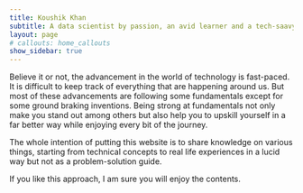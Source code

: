 ```yaml
---
title: Koushik Khan
subtitle: A data scientist by passion, an avid learner and a tech-saavy by heart
layout: page
# callouts: home_callouts
show_sidebar: true
---
```


Believe it or not, the advancement in the world of technology is fast-paced. It is difficult to keep track of everything that are happening around us. But most of these advancements are following some fundamentals except for some ground braking inventions. Being strong at fundamentals not only make you stand out among others but also help you to upskill yourself in a far better way while enjoying every bit of the journey. 

The whole intention of putting this website is to share knowledge on various things, starting from technical concepts to real life experiences in a lucid way but not as a problem-solution guide. 

If you like this approach, I am sure you will enjoy the contents.
